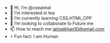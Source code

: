 - 👋 Hi, I’m @cseaimal
- 👀 I’m interested in tea
- 🌱 I’m currently learning CSS,HTML,CPP
- 💞️ I’m looking to collaborate to Future me
- 📫 How to reach me iaimalkhan10@gmail.com
- ⚡ Fun fact: I am Human
